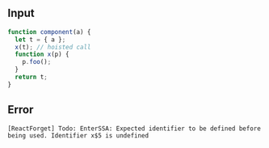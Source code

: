 
## Input

```javascript
function component(a) {
  let t = { a };
  x(t); // hoisted call
  function x(p) {
    p.foo();
  }
  return t;
}

```


## Error

```
[ReactForget] Todo: EnterSSA: Expected identifier to be defined before being used. Identifier x$5 is undefined
```
          
      